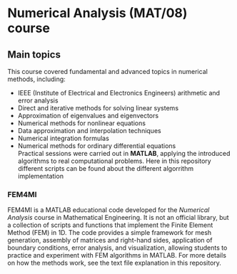 # Numerical Analysis (MAT/08) course

## Main topics 
This course covered fundamental and advanced topics in numerical methods, including:
- IEEE (Institute of Electrical and Electronics Engineers) arithmetic and error analysis  
- Direct and iterative methods for solving linear systems  
- Approximation of eigenvalues and eigenvectors  
- Numerical methods for nonlinear equations  
- Data approximation and interpolation techniques  
- Numerical integration formulas  
- Numerical methods for ordinary differential equations  
Practical sessions were carried out in **MATLAB**, applying the introduced algorithms to real computational problems. Here in this repository different scripts can be found about the different algorrithm implementation

### FEM4MI 

FEM4MI is a MATLAB educational code developed for the *Numerical Analysis* course in Mathematical Engineering.  It is not an official library, but a collection of scripts and functions that implement the Finite Element Method (FEM) in 1D. The code provides a simple framework for mesh generation, assembly of matrices and right-hand sides, application of boundary conditions, error analysis, and visualization, allowing students to practice and experiment with FEM algorithms in MATLAB. For more details on how the methods work, see the text file explanation in this repository.
